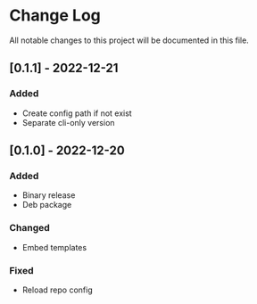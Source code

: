 
# Change Log
All notable changes to this project will be documented in this file.

## [0.1.1] - 2022-12-21
### Added
- Create config path if not exist
- Separate cli-only version

## [0.1.0] - 2022-12-20
### Added
- Binary release
- Deb package

### Changed
- Embed templates

### Fixed
- Reload repo config
